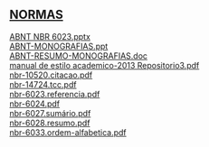 <a href="http://arthurfelixgr.github.io/tcc/normas" target="_blank">NORMAS</a>
------
<a href="http://docs.google.com/viewer?url=https://github.com/arthurfelixgr/tcc/raw/master/normas/ABNT%20NBR%206023.pptx" target="_blank">ABNT NBR 6023.pptx</a><br>
<a href="http://docs.google.com/viewer?url=https://github.com/arthurfelixgr/tcc/raw/master/normas/ABNT-MONOGRAFIAS.ppt" target="_blank">ABNT-MONOGRAFIAS.ppt</a><br>
<a href="http://docs.google.com/viewer?url=https://github.com/arthurfelixgr/tcc/raw/master/normas/ABNT-RESUMO-MONOGRAFIAS.doc" target="_blank">ABNT-RESUMO-MONOGRAFIAS.doc</a><br>
<a href="http://docs.google.com/viewer?url=https://github.com/arthurfelixgr/tcc/raw/master/normas/manual%20de%20estilo%20academico-2013%20Repositorio3.pdf" target="_blank">manual de estilo academico-2013 Repositorio3.pdf</a><br>
<a href="http://docs.google.com/viewer?url=https://github.com/arthurfelixgr/tcc/raw/master/normas/nbr-10520.citacao.pdf" target="_blank">nbr-10520.citacao.pdf</a><br>
<a href="http://docs.google.com/viewer?url=https://github.com/arthurfelixgr/tcc/raw/master/normas/nbr-14724.tcc.pdf" target="_blank">nbr-14724.tcc.pdf</a><br>
<a href="http://docs.google.com/viewer?url=https://github.com/arthurfelixgr/tcc/raw/master/normas/nbr-6023.referencia.pdf" target="_blank">nbr-6023.referencia.pdf</a><br>
<a href="http://docs.google.com/viewer?url=https://github.com/arthurfelixgr/tcc/raw/master/normas/nbr-6024.pdf" target="_blank">nbr-6024.pdf</a><br>
<a href="http://docs.google.com/viewer?url=https://github.com/arthurfelixgr/tcc/raw/master/normas/nbr-6027.sumário.pdf" target="_blank">nbr-6027.sumário.pdf</a><br>
<a href="http://docs.google.com/viewer?url=https://github.com/arthurfelixgr/tcc/raw/master/normas/nbr-6028.resumo.pdf" target="_blank">nbr-6028.resumo.pdf</a><br>
<a href="http://docs.google.com/viewer?url=https://github.com/arthurfelixgr/tcc/raw/master/normas/nbr-6033.ordem-alfabetica.pdf" target="_blank">nbr-6033.ordem-alfabetica.pdf</a><br>
